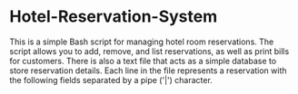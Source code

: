 # Hotel-Reservation-System
This is a simple Bash script for managing hotel room reservations. The script allows you to add, remove, and list reservations, as well as print bills for customers. There is also a text file that acts as a simple database to store reservation details. Each line in the file represents a reservation with the following fields separated by a pipe ('|') character.

